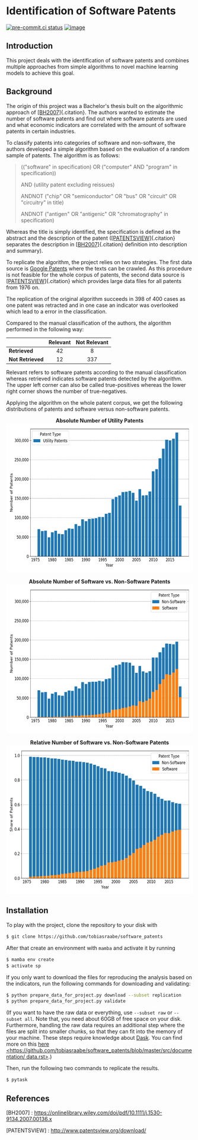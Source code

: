 # Identification of Software Patents

[![pre-commit.ci status](https://results.pre-commit.ci/badge/github/tobiasraabe/software_patents/main.svg)](https://results.pre-commit.ci/latest/github/tobiasraabe/software_patents/main)
[![image](https://img.shields.io/badge/code%20style-black-000000.svg)](https://github.com/psf/black)

## Introduction

This project deals with the identification of software patents and combines multiple
approaches from simple algorithms to novel machine learning models to achieve this goal.

## Background

The origin of this project was a Bachelor's thesis built on the algorithmic approach of
[\[BH2007\]](#BH2007){.citation}. The authors wanted to estimate the number of software
patents and find out where software patents are used and what economic indicators are
correlated with the amount of software patents in certain industries.

To classify patents into categories of software and non-software, the authors developed
a simple algorithm based on the evaluation of a random sample of patents. The algorithm
is as follows:

> (("software" in specification) OR ("computer" AND "program" in specification))
>
> AND (utility patent excluding reissues)
>
> ANDNOT ("chip" OR "semiconductor" OR "bus" OR "circuit" OR "circuitry" in title)
>
> ANDNOT ("antigen" OR "antigenic" OR "chromatography" in specification)

Whereas the title is simply identified, the specification is defined as the abstract and
the description of the patent ([\[PATENTSVIEW\]](#PATENTSVIEW){.citation} separates the
description in [\[BH2007\]](#BH2007){.citation} definition into description and
summary).

To replicate the algorithm, the project relies on two strategies. The first data source
is [Google Patents](https://patents.google.com/) where the texts can be crawled. As this
procedure is not feasible for the whole corpus of patents, the second data source is
[\[PATENTSVIEW\]](#PATENTSVIEW){.citation} which provides large data files for all
patents from 1976 on.

The replication of the original algorithm succeeds in 398 of 400 cases as one patent was
retracted and in one case an indicator was overlooked which lead to a error in the
classification.

Compared to the manual classification of the authors, the algorithm performed in the
following way:

|                   | Relevant | Not Relevant |
| ----------------- | :------: | :----------: |
| **Retrieved**     |    42    |      8       |
| **Not Retrieved** |    12    |     337      |

Relevant refers to software patents according to the manual classification whereas
retrieved indicates software patents detected by the algorithm. The upper left corner
can also be called true-positives whereas the lower right corner shows the number of
true-negatives.

Applying the algorithm on the whole patent corpus, we get the following distributions of
patents and software versus non-software patents.

<p align="center">
    <b>Absolute Number of Utility Patents</b><br>
    <img src="_static/fig-patents-distribution.png"
    width="600" height="400">
</p>

<p align="center">
    <b>Absolute Number of Software vs. Non-Software Patents</b><br>
    <img src="_static/fig-patents-distribution-vs.png"
    width="600" height="400">
</p>

<p align="center">
    <b>Relative Number of Software vs. Non-Software Patents</b><br>
    <img src="_static/fig-patents-distribution-vs-shares.png"
    width="600" height="400">
</p>

## Installation

To play with the project, clone the repository to your disk with

```bash
$ git clone https://github.com/tobiasraabe/software_patents
```

After that create an environment with `mamba` and activate it by running

```bash
$ mamba env create
$ activate sp
```

If you only want to download the files for reproducing the analysis based on the
indicators, run the following commands for downloading and validating:

```bash
$ python prepare_data_for_project.py download --subset replication
$ python prepare_data_for_project.py validate
```

(If you want to have the raw data or everything, use `--subset raw` or `--subset all`.
Note that, you need about 60GB of free space on your disk. Furthermore, handling the raw
data requires an additional step where the files are split into smaller chunks, so that
they can fit into the memory of your machine. These steps require knowledge about
[Dask](https://dask.pydata.org/en/latest/). You can find more on this
[here \<https://github.com/tobiasraabe/software_patents/blob/master/src/documentation/ data.rst>](<>).)

Then, run the following two commands to replicate the results.

```bash
$ pytask
```

## References

\[BH2007\] : <https://onlinelibrary.wiley.com/doi/pdf/10.1111/j.1530-9134.2007.00136.x>

\[PATENTSVIEW\] : <http://www.patentsview.org/download/>
